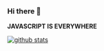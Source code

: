 ### Hi there 👋

<!--
**miko-github/miko-github** is a ✨ _special_ ✨ repository because its `README.md` (this file) appears on your GitHub profile
Here are some ideas to get you started:
-->

**JAVASCRIPT IS EVERYWHERE**



[![github stats](https://github-readme-stats.vercel.app/api?username=miko-github&theme=blue-green)](https://github.com/miko-github/miko-github/blob/main/README.md)
